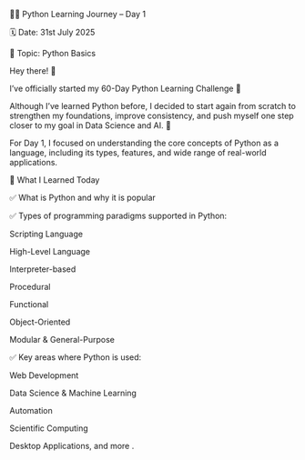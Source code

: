 📘🐍 Python Learning Journey – Day 1

🗓️ Date: 31st July 2025

📂 Topic: Python Basics

Hey there! 👋

I’ve officially started my 60-Day Python Learning Challenge 💪

Although I’ve learned Python before, I decided to start again from scratch to strengthen my foundations, improve consistency, and push myself one step closer to my goal in Data Science and AI. 🚀

For Day 1, I focused on understanding the core concepts of Python as a language, including its types, features, and wide range of real-world applications.

🧠 What I Learned Today

✅ What is Python and why it is popular

✅ Types of programming paradigms supported in Python:

Scripting Language

High-Level Language

Interpreter-based

Procedural

Functional

Object-Oriented

Modular & General-Purpose

✅ Key areas where Python is used:

Web Development

Data Science & Machine Learning

Automation

Scientific Computing

Desktop Applications, and more .

